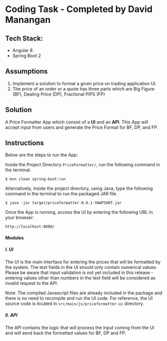 # Coding Task - Completed by David Manangan

## Tech Stack:
- Angular 8
- Spring Boot 2

## Assumptions
1. Implement a solution to format a given price on trading application UI.
2. The price of an order or a quote has three parts which are Big Figure (BF), Dealing Price (DP), Fractional PIPS (FP)

## Solution
A Price Formatter App which consist of a <b>UI</b> and an <b>API</b>. This App will accept input from users and generate the Price Format for BF, DP, and FP.

## Instructions

Below are the steps to run the App:

Inside the Project Directory `PriceFormatter/`, run the following command in the terminal.

```
$ mvn clean spring-boot:run
```


Alternatively, inside the project directory, using Java, type the following command in the terminal to run the packaged JAR file.

```
$ java -jar target/priceformatter-0.0.1-SNAPSHOT.jar
```

Once the App is running, access the UI by entering the following URL in your browser:

```
http://localhost:8080/

```

#### Modules

##### I. UI 


The UI is the main interface for entering the prices that will be formatted by the system. The text fields in the UI should only contain numerical values. Please be aware that input validation is not yet included in this release - entering values other than numbers in the text field will be considered as invalid request to the API.

Note: The compiled Javascript files are already included in the package and there is no need to recompile and run the UI code. For reference, the UI source code  is located in `src/main/js/priceformatter-ui` directory.


##### II. API

The API contains the logic that will process the input coming from the UI and will send back the formatted values for BF, DP and FP.



